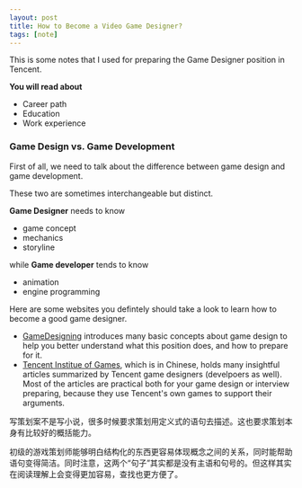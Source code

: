 ```yaml
---
layout: post
title: How to Become a Video Game Designer?
tags: [note]
---
```


This is some notes that I used for preparing the Game Designer position in Tencent. 

__You will read about__

+ Career path
+ Education
+ Work experience

### Game Design vs. Game Development

First of all, we need to talk about the difference between game design and game development.

These two are sometimes interchangeable but distinct.

__Game Designer__ needs to know
+ game concept
+ mechanics
+ storyline

while __Game developer__ tends to know
+ animation
+ engine programming

Here are some websites you defintely should take a look to learn how to become a good game designer.
+ [GameDesigning](http://www.gamedesigning.org) introduces many basic concepts about game design to help you better understand what this position does, and how to prepare for it.
+ [Tencent Institue of Games](https://gameinstitute.qq.com/community), which is in Chinese, holds many insightful articles summarized by Tencent game designers (develpoers as well). Most of the articles are practical both for your game design or interview preparing, because they use Tencent's own games to support their arguments.


写策划案不是写小说，很多时候要求策划用定义式的语句去描述。这也要求策划本身有比较好的概括能力。


初级的游戏策划师能够明白结构化的东西更容易体现概念之间的关系，同时能帮助语句变得简洁。同时注意，这两个“句子”其实都是没有主语和句号的。但这样其实在阅读理解上会变得更加容易，查找也更方便了。